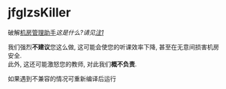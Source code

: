 # jfglzsKiller
破解[机房管理助手](http://www.jfglzs.com/)*这是什么?请见[注1]*

我们强烈**不建议**您这么做, 这可能会使您的听课效率下降, 甚至在无意间损害机房安全.   
此外, 这还可能激怒您的教师, 对此我们**概不负责**.

如果遇到不兼容的情况可重新编译后运行  

[注1]:这是一个无用的、令人厌恶的恶意软件。
